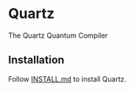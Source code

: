 # Quartz

The Quartz Quantum Compiler 

## Installation

Follow [INSTALL.md](INSTALL.md) to install Quartz.

